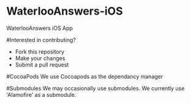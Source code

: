 # WaterlooAnswers-iOS
WaterlooAnswers iOS App

#Interested in contributing?
- Fork this repository
- Make your changes
- Submit a pull request

#CocoaPods
We use Cocoapods as the dependancy manager

#Submodules
We may occasionally use submodules. We currently use 'Alamofire' as a submodule.
